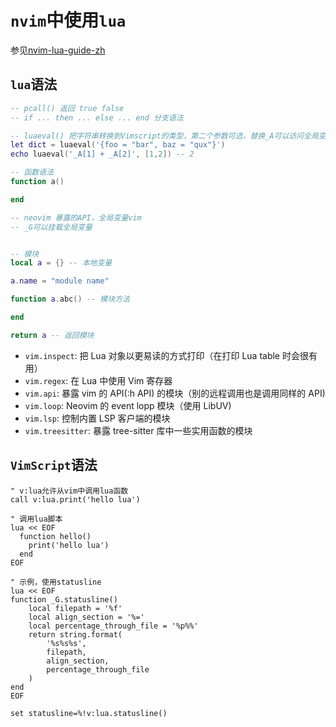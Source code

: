 # `nvim`中使用`lua`

参见[nvim-lua-guide-zh](https://github.com/glepnir/nvim-lua-guide-zh)

## `lua`语法

```lua
-- pcall() 返回 true false
-- if ... then ... else ... end 分支语法

-- luaeval() 把字符串转换到Vimscript的类型，第二个参数可选，替换_A可以访问全局变量
let dict = luaeval('{foo = "bar", baz = "qux"}')
echo luaeval('_A[1] + _A[2]', [1,2]) -- 2

-- 函数语法
function a()

end

-- neovim 暴露的API，全局变量vim
-- _G可以挂载全局变量


-- 模块
local a = {} -- 本地变量

a.name = "module name"

function a.abc() -- 模块方法

end

return a -- 返回模块
```

- `vim.inspect`: 把 Lua 对象以更易读的方式打印（在打印 Lua table 时会很有用）
- `vim.regex`: 在 Lua 中使用 Vim 寄存器
- `vim.api`: 暴露 vim 的 API(:h API) 的模块（别的远程调用也是调用同样的 API)
- `vim.loop`: Neovim 的 event lopp 模块（使用 LibUV)
- `vim.lsp`: 控制内置 LSP 客户端的模块
- `vim.treesitter`: 暴露 tree-sitter 库中一些实用函数的模块

## `VimScript`语法
```vim
" v:lua允许从vim中调用lua函数
call v:lua.print('hello lua')

" 调用lua脚本
lua << EOF
  function hello()
    print('hello lua')
  end
EOF

" 示例，使用statusline
lua << EOF
function _G.statusline()
    local filepath = '%f'
    local align_section = '%='
    local percentage_through_file = '%p%%'
    return string.format(
        '%s%s%s',
        filepath,
        align_section,
        percentage_through_file
    )
end
EOF

set statusline=%!v:lua.statusline()
```